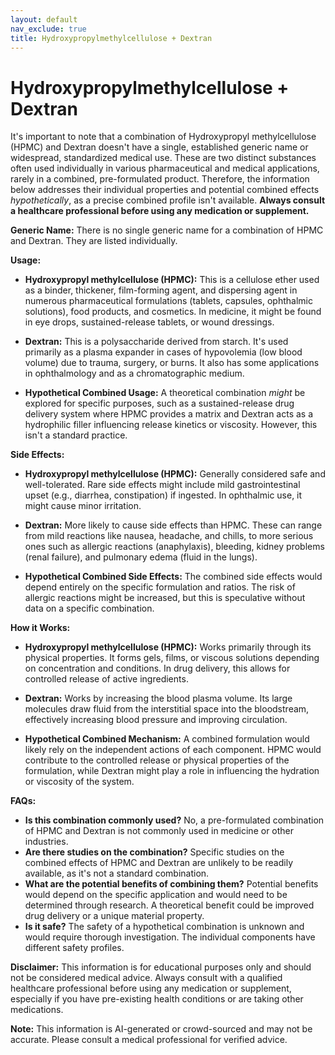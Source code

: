 ```yaml
---
layout: default
nav_exclude: true
title: Hydroxypropylmethylcellulose + Dextran
---
```


# Hydroxypropylmethylcellulose + Dextran

It's important to note that a combination of Hydroxypropyl methylcellulose (HPMC) and Dextran doesn't have a single, established generic name or widespread, standardized medical use.  These are two distinct substances often used individually in various pharmaceutical and medical applications, rarely in a combined, pre-formulated product.  Therefore, the information below addresses their individual properties and potential combined effects *hypothetically*, as a precise combined profile isn't available.  **Always consult a healthcare professional before using any medication or supplement.**

**Generic Name:**  There is no single generic name for a combination of HPMC and Dextran.  They are listed individually.

**Usage:**

* **Hydroxypropyl methylcellulose (HPMC):** This is a cellulose ether used as a binder, thickener, film-forming agent, and dispersing agent in numerous pharmaceutical formulations (tablets, capsules, ophthalmic solutions), food products, and cosmetics.  In medicine, it might be found in eye drops, sustained-release tablets, or wound dressings.

* **Dextran:** This is a polysaccharide derived from starch. It's used primarily as a plasma expander in cases of hypovolemia (low blood volume) due to trauma, surgery, or burns. It also has some applications in ophthalmology and as a chromatographic medium.

* **Hypothetical Combined Usage:**  A theoretical combination *might* be explored for specific purposes, such as a sustained-release drug delivery system where HPMC provides a matrix and Dextran acts as a hydrophilic filler influencing release kinetics or viscosity. However, this isn't a standard practice.

**Side Effects:**

* **Hydroxypropyl methylcellulose (HPMC):** Generally considered safe and well-tolerated.  Rare side effects might include mild gastrointestinal upset (e.g., diarrhea, constipation) if ingested.  In ophthalmic use, it might cause minor irritation.

* **Dextran:**  More likely to cause side effects than HPMC. These can range from mild reactions like nausea, headache, and chills, to more serious ones such as allergic reactions (anaphylaxis), bleeding, kidney problems (renal failure), and pulmonary edema (fluid in the lungs).

* **Hypothetical Combined Side Effects:** The combined side effects would depend entirely on the specific formulation and ratios.  The risk of allergic reactions might be increased, but this is speculative without data on a specific combination.


**How it Works:**

* **Hydroxypropyl methylcellulose (HPMC):** Works primarily through its physical properties.  It forms gels, films, or viscous solutions depending on concentration and conditions.  In drug delivery, this allows for controlled release of active ingredients.

* **Dextran:** Works by increasing the blood plasma volume.  Its large molecules draw fluid from the interstitial space into the bloodstream, effectively increasing blood pressure and improving circulation.

* **Hypothetical Combined Mechanism:**  A combined formulation would likely rely on the independent actions of each component. HPMC would contribute to the controlled release or physical properties of the formulation, while Dextran might play a role in influencing the hydration or viscosity of the system.


**FAQs:**

* **Is this combination commonly used?** No, a pre-formulated combination of HPMC and Dextran is not commonly used in medicine or other industries.
* **Are there studies on the combination?**  Specific studies on the combined effects of HPMC and Dextran are unlikely to be readily available, as it's not a standard combination.
* **What are the potential benefits of combining them?**  Potential benefits would depend on the specific application and would need to be determined through research.  A theoretical benefit could be improved drug delivery or a unique material property.
* **Is it safe?** The safety of a hypothetical combination is unknown and would require thorough investigation.  The individual components have different safety profiles.


**Disclaimer:**  This information is for educational purposes only and should not be considered medical advice.  Always consult with a qualified healthcare professional before using any medication or supplement, especially if you have pre-existing health conditions or are taking other medications.


**Note:** This information is AI-generated or crowd-sourced and may not be accurate. Please consult a medical professional for verified advice.